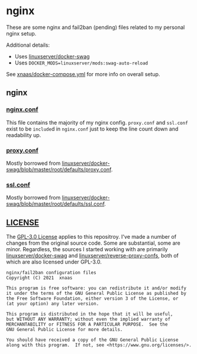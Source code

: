 # nginx
These are some nginx and fail2ban (pending) files related to my personal nginx setup.

Additional details:

* Uses [linuxserver/docker-swag](https://github.com/linuxserver/docker-swag/)
* Uses `DOCKER_MODS=linuxserver/mods:swag-auto-reload`

See [xnaas/docker-compose.yml](https://github.com/xnaas/docker-compose.yml/) for more info on overall setup.

## nginx
### [nginx.conf](https://github.com/xnaas/nginx/blob/master/nginx.conf)
This file contains the majority of my nginx config. `proxy.conf` and `ssl.conf` exist to be `include`d in `nginx.conf` just to keep the line count down and readability up.

### [proxy.conf](https://github.com/xnaas/nginx/blob/master/proxy.conf)
Mostly borrowed from [linuxserver/docker-swag/blob/master/root/defaults/proxy.conf](https://github.com/linuxserver/docker-swag/blob/master/root/defaults/proxy.conf).

### [ssl.conf](https://github.com/xnaas/nginx/blob/master/ssl.conf)
Mostly borrowed from [linuxserver/docker-swag/blob/master/root/defaults/ssl.conf](https://github.com/linuxserver/docker-swag/blob/master/root/defaults/ssl.conf).

## [LICENSE](https://github.com/xnaas/nginx/blob/master/LICENSE.md)
The [GPL-3.0 License](https://www.gnu.org/licenses/gpl-3.0.en.html) applies to this repositroy. I've made a number of changes from the original source code. Some are substantial, some are minor. Regardless, the sources I started working with are primarily [linuxserver/docker-swag](https://github.com/linuxserver/docker-swag) and [linuxserver/reverse-proxy-confs](https://github.com/linuxserver/reverse-proxy-confs), both of which are also licensed under GPL-3.0.

```
nginx/fail2ban configuration files
Copyright (C) 2021  xnaas

This program is free software: you can redistribute it and/or modify
it under the terms of the GNU General Public License as published by
the Free Software Foundation, either version 3 of the License, or
(at your option) any later version.

This program is distributed in the hope that it will be useful,
but WITHOUT ANY WARRANTY; without even the implied warranty of
MERCHANTABILITY or FITNESS FOR A PARTICULAR PURPOSE.  See the
GNU General Public License for more details.

You should have received a copy of the GNU General Public License
along with this program.  If not, see <https://www.gnu.org/licenses/>.
```

